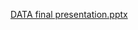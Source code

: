[DATA final presentation.pptx](https://github.com/shiyunshao999999/data150_class2.2/files/6388322/DATA.final.presentation.pptx)
